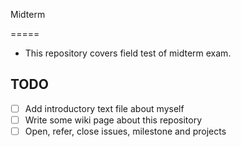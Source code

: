 Midterm 

=====

* This repository covers field test of midterm exam.


## TODO

* [ ] Add introductory text file about myself
* [ ] Write some wiki page about this repository
* [ ] Open, refer, close issues, milestone and projects
